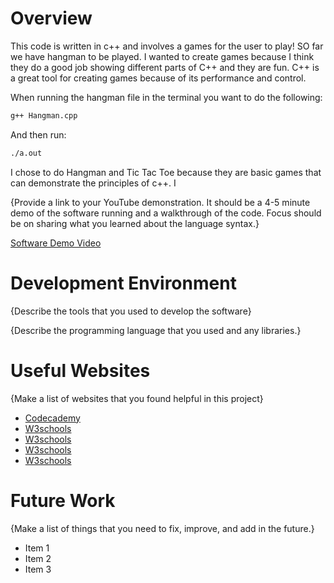 # Overview

This code is written in c++ and involves a  games for the user to play! SO far we have hangman to be played. I wanted to create games because I think they do a good job showing different parts of C++ and they are fun. C++ is a great tool for creating games because of its performance and control.

When running the hangman file in the terminal you want to do the following: 
```bash
g++ Hangman.cpp
```
And then run: 
```bash
./a.out
```

I chose to do Hangman and Tic Tac Toe because they are basic games that can demonstrate the principles of
c++. I 

{Provide a link to your YouTube demonstration. It should be a 4-5 minute demo of the software running and a walkthrough of the code. Focus should be on sharing what you learned about the language syntax.}

[Software Demo Video](http://youtube.link.goes.here)

# Development Environment

{Describe the tools that you used to develop the software}

{Describe the programming language that you used and any libraries.}

# Useful Websites

{Make a list of websites that you found helpful in this project}

- [Codecademy](https://www.codecademy.com/courses/learn-c-plus-plus-introduction)
- [W3schools](https://www.w3schools.com/cpp/cpp_variables.asp)
- [W3schools](https://www.w3schools.com/cpp/cpp_variables.asp)
- [W3schools](https://www.w3schools.com/cpp/cpp_variables.asp)
- [W3schools](https://www.w3schools.com/cpp/cpp_variables.asp)

# Future Work

{Make a list of things that you need to fix, improve, and add in the future.}

- Item 1
- Item 2
- Item 3
